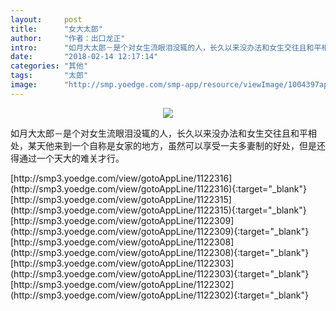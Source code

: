 ```yaml
---
layout:     post
title:      "女大太郎"
author:     "作者：出口龙正"
intro:      "如月大太郎－是个对女生流眼泪没辄的人，长久以来没办法和女生交往且和平相处，某天他来到一个自称是女家的地方，虽然可以享受一夫多妻制的好处，但是还得通过一个天大的难关才行。"
date:       "2018-02-14 12:17:14"
categories: "其他"
tags:       "太郎"
image:      "http://smp.yoedge.com/smp-app/resource/viewImage/1004397appline.png"
---
```

<div style="text-align: center">
<p><img src="http://smp.yoedge.com/smp-app/resource/viewImage/1004397appline.png"/></p>
</div>
<p class="post-meta">
<span>如月大太郎－是个对女生流眼泪没辄的人，长久以来没办法和女生交往且和平相处，某天他来到一个自称是女家的地方，虽然可以享受一夫多妻制的好处，但是还得通过一个天大的难关才行。</span>
</p>
[http://smp3.yoedge.com/view/gotoAppLine/1122316](http://smp3.yoedge.com/view/gotoAppLine/1122316){:target="_blank"}
[http://smp3.yoedge.com/view/gotoAppLine/1122315](http://smp3.yoedge.com/view/gotoAppLine/1122315){:target="_blank"}
[http://smp3.yoedge.com/view/gotoAppLine/1122309](http://smp3.yoedge.com/view/gotoAppLine/1122309){:target="_blank"}
[http://smp3.yoedge.com/view/gotoAppLine/1122308](http://smp3.yoedge.com/view/gotoAppLine/1122308){:target="_blank"}
[http://smp3.yoedge.com/view/gotoAppLine/1122303](http://smp3.yoedge.com/view/gotoAppLine/1122303){:target="_blank"}
[http://smp3.yoedge.com/view/gotoAppLine/1122302](http://smp3.yoedge.com/view/gotoAppLine/1122302){:target="_blank"}


